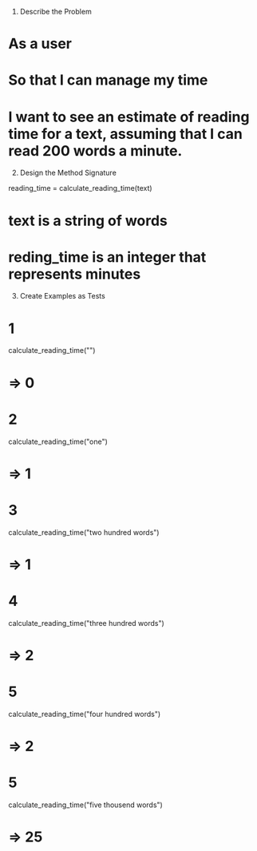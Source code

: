 1. Describe the Problem

# As a user
# So that I can manage my time
# I want to see an estimate of reading time for a text, assuming that I can read 200 words a minute.

2. Design the Method Signature

reading_time = calculate_reading_time(text)

# text is a string of words
# reding_time is an integer that represents minutes

3. Create Examples as Tests

# 1
calculate_reading_time("")
# => 0

# 2
calculate_reading_time("one")
# => 1

# 3
calculate_reading_time("two hundred words")
# => 1

# 4
calculate_reading_time("three hundred words")
# => 2

# 5
calculate_reading_time("four hundred words")
# => 2

# 5
calculate_reading_time("five thousend words")
# => 25

